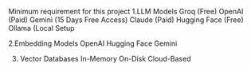 Minimum requirement for this project
1.LLM Models 
Groq (Free)
OpenAI (Paid)
Gemini (15 Days Free Access)
Claude (Paid)
Hugging Face (Free)
Ollama (Local Setup


2.Embedding Models
OpenAI
Hugging Face
Gemini

3. Vector Databases
In-Memory
On-Disk
Cloud-Based
